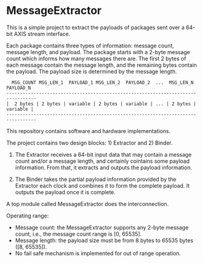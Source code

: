 # MessageExtractor

This is a simple project to extract the payloads of packages sent over a 64-bit AXIS stream interface.

Each package contains three types of information: message count, message length, and payload.
The package starts with a 2-byte message count which informs how many messages there are.
The first 2 bytes of each message contain the message length, and the remaining bytes contain the payload.
The payload size is determined by the message length.

```
  MSG_COUNT MSG_LEN_1  PAYLOAD_1 MSG_LEN_2  PAYLOAD_2  ...  MSG_LEN_N  PAYLOAD_N 
---------------------------------------------------------------------------------
|  2 bytes | 2 bytes | variable | 2 bytes | variable | ... | 2 bytes | variable |
---------------------------------------------------------------------------------
```

This repository contains software and hardware implementations.

The project contains two design blocks: 1) Extractor and 2) Binder.

1) The Extractor receives a 64-bit input data that may contain a message count and/or a message length, and certainly cointains some payload information.
From that, it extracts and outputs the payload information.

2) The Binder takes the partial payload information provided by the Extractor each clock and combines it to form the complete payload.
It outputs the payload once it is complete.

A top module called MessageExtractor does the interconnection.

Operating range:
- Message count: the MessageExtractor supports any 2-byte message count, i.e., the message count range is [0, 65535].
- Message length: the payload size must be from 8 bytes to 65535 bytes ([8, 65535]).
- No fail safe mechanism is implemented for out of range operation.

